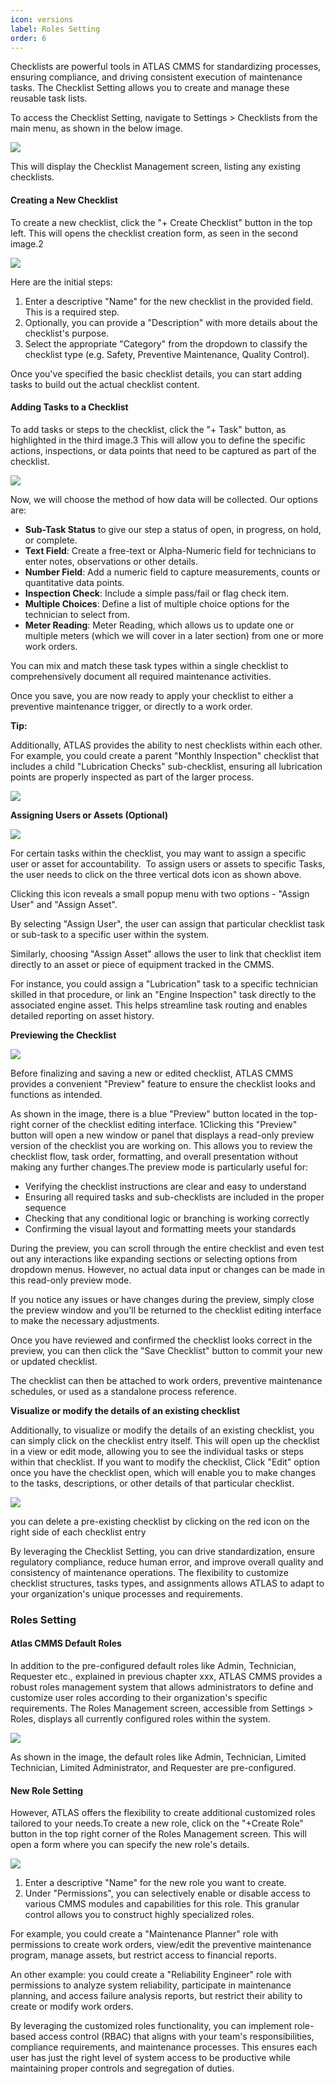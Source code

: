 ```yaml
---
icon: versions
label: Roles Setting
order: 6
---
```

Checklists are powerful tools in ATLAS CMMS for standardizing processes, ensuring compliance, and driving consistent execution of maintenance tasks. The Checklist Setting allows you to create and manage these reusable task lists.

To access the Checklist Setting, navigate to Settings > Checklists from the main menu, as shown in the below image.

![](../../static/img/image23.jpeg)

This will display the Checklist Management screen, listing any existing checklists.

#### Creating a New Checklist

To create a new checklist, click the "\+ Create Checklist" button in the top left. This will opens the checklist creation form, as seen in the second image.2

![](../../static/img/image24.jpeg)

Here are the initial steps:

1. Enter a descriptive "Name" for the new checklist in the provided field. This is a required step.
2. Optionally, you can provide a "Description" with more details about the checklist's purpose.
3. Select the appropriate "Category" from the dropdown to classify the checklist type \(e.g. Safety, Preventive Maintenance, Quality Control\).

Once you've specified the basic checklist details, you can start adding tasks to build out the actual checklist content.

#### Adding Tasks to a Checklist

To add tasks or steps to the checklist, click the "\+ Task" button, as highlighted in the third image.3 This will allow you to define the specific actions, inspections, or data points that need to be captured as part of the checklist.

![](../../static/img/image25.png)

Now, we will choose the method of how data will be collected. Our options are:

- __Sub\-Task Status__ to give our step a status of open, in progress, on hold, or complete.
- __Text Field__: Create a free\-text or Alpha\-Numeric field for technicians to enter notes, observations or other details.
- __Number Field__: Add a numeric field to capture measurements, counts or quantitative data points.
- __Inspection Check__: Include a simple pass/fail or flag check item.
- __Multiple Choices__: Define a list of multiple choice options for the technician to select from.
- __Meter Reading__: Meter Reading, which allows us to update one or multiple meters \(which we will cover in a later section\) from one or more work orders.

You can mix and match these task types within a single checklist to comprehensively document all required maintenance activities.

Once you save, you are now ready to apply your checklist to either a preventive maintenance trigger, or directly to a work order.

__Tip:__

Additionally, ATLAS provides the ability to nest checklists within each other. For example, you could create a parent "Monthly Inspection" checklist that includes a child "Lubrication Checks" sub\-checklist, ensuring all lubrication points are properly inspected as part of the larger process.

![](../../static/img/image26.png)

__Assigning Users or Assets \(Optional\)__

![](../../static/img/image27.png)

For certain tasks within the checklist, you may want to assign a specific user or asset for accountability.  To assign users or assets to specific Tasks, the user needs to click on the three vertical dots icon as shown above.

Clicking this icon reveals a small popup menu with two options \- "Assign User" and "Assign Asset".

By selecting "Assign User", the user can assign that particular checklist task or sub\-task to a specific user within the system.

Similarly, choosing "Assign Asset" allows the user to link that checklist item directly to an asset or piece of equipment tracked in the CMMS.

For instance, you could assign a "Lubrication" task to a specific technician skilled in that procedure, or link an "Engine Inspection" task directly to the associated engine asset. This helps streamline task routing and enables detailed reporting on asset history.

__Previewing the Checklist__

![](../../static/img/image28.png)

Before finalizing and saving a new or edited checklist, ATLAS CMMS provides a convenient "Preview" feature to ensure the checklist looks and functions as intended.

As shown in the image, there is a blue "Preview" button located in the top\-right corner of the checklist editing interface. 1Clicking this "Preview" button will open a new window or panel that displays a read\-only preview version of the checklist you are working on. This allows you to review the checklist flow, task order, formatting, and overall presentation without making any further changes.The preview mode is particularly useful for:

- Verifying the checklist instructions are clear and easy to understand
- Ensuring all required tasks and sub\-checklists are included in the proper sequence
- Checking that any conditional logic or branching is working correctly
- Confirming the visual layout and formatting meets your standards

During the preview, you can scroll through the entire checklist and even test out any interactions like expanding sections or selecting options from dropdown menus. However, no actual data input or changes can be made in this read\-only preview mode.

If you notice any issues or have changes during the preview, simply close the preview window and you'll be returned to the checklist editing interface to make the necessary adjustments.

Once you have reviewed and confirmed the checklist looks correct in the preview, you can then click the "Save Checklist" button to commit your new or updated checklist.

The checklist can then be attached to work orders, preventive maintenance schedules, or used as a standalone process reference.

__Visualize or modify the details of an existing checklist__

Additionally, to visualize or modify the details of an existing checklist, you can simply click on the checklist entry itself. This will open up the checklist in a view or edit mode, allowing you to see the individual tasks or steps within that checklist. If you want to modify the checklist, Click "Edit" option once you have the checklist open, which will enable you to make changes to the tasks, descriptions, or other details of that particular checklist.

![](../../static/img/image29.png)

you can delete a pre\-existing checklist by clicking on the red icon on the right side of each checklist entry

By leveraging the Checklist Setting, you can drive standardization, ensure regulatory compliance, reduce human error, and improve overall quality and consistency of maintenance operations. The flexibility to customize checklist structures, tasks types, and assignments allows ATLAS to adapt to your organization's unique processes and requirements.

### <a id="_Toc164308546"></a>Roles Setting

#### Atlas CMMS Default Roles

In addition to the pre\-configured default roles like Admin, Technician, Requester etc., explained in previous chapter xxx, ATLAS CMMS provides a robust roles management system that allows administrators to define and customize user roles according to their organization's specific requirements. The Roles Management screen, accessible from Settings > Roles, displays all currently configured roles within the system.

![](../../static/img/image30.png)

As shown in the image, the default roles like Admin, Technician, Limited Technician, Limited Administrator, and Requester are pre\-configured.

#### <a id="_New_Role_Setting"></a>New Role Setting

However, ATLAS offers the flexibility to create additional customized roles tailored to your needs.To create a new role, click on the "\+Create Role" button in the top right corner of the Roles Management screen. This will open a form where you can specify the new role's details.

![](../../static/img/image31.jpeg)

1. Enter a descriptive "Name" for the new role you want to create.
2. Under "Permissions", you can selectively enable or disable access to various CMMS modules and capabilities for this role. This granular control allows you to construct highly specialized roles.

For example, you could create a "Maintenance Planner" role with permissions to create work orders, view/edit the preventive maintenance program, manage assets, but restrict access to financial reports.

An other example: you could create a "Reliability Engineer" role with permissions to analyze system reliability, participate in maintenance planning, and access failure analysis reports, but restrict their ability to create or modify work orders.

By leveraging the customized roles functionality, you can implement role\-based access control \(RBAC\) that aligns with your team's responsibilities, compliance requirements, and maintenance processes. This ensures each user has just the right level of system access to be productive while maintaining proper controls and segregation of duties.
